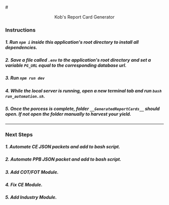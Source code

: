 #<center>Kob's Report Card Generator</center>
### Instructions

##### 1. Run `npm i` inside this application's root directory to install all dependencies.
##### 2. Save a file called `.env` to the application's root directory and set a variable `PG_URL` equal to the corresponding database url. 
##### 3. Run `npm run dev`
##### 4. While the local server is running, open a new terminal tab and run `bash run_automation.sh`.
##### 5. Once the porcess is complete, folder `__GeneratedReportCards__` should open. If not open the folder manually to harvest your yield.

---
### Next Steps
##### 1. Automate CE JSON packets and add to bash script.
##### 2. Automate PPB JSON packet and add to bash script.
##### 3. Add COT/FOT Module.
##### 4. Fix CE Module.
##### 5. Add Industry Module.
